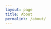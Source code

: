 ```yaml
---
layout: page
title: About
permalink: /about/
---
```


<!-- An amateur on computer. I'm using OS X now. Feeling good about OS X and Linux. But I'm not used to Windows now.

The name "vjudge1" comes from Online Judges, which is a robot account using by [vjudge](http://vjudge.net). Of course, They don't know me. 

This is my own theme with Bootstrap & jQuery.

Thanks for these authors for some codes:

* [Gao Haoyang](https://github.com/Gaohaoyang/gaohaoyang.github.io)
* [Liberize](https://github.com/liberize/liberize.github.com)

Thanks for:

* [GitHub Pages](https://pages.github.com)
* [Jekyll](http://jekyllrb.com)
* [Disqus](https://disqus.com) -->